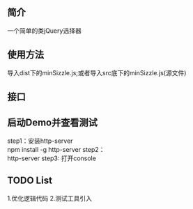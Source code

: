 ## 简介
一个简单的类jQuery选择器
## 使用方法
导入dist下的minSizzle.js;或者导入src底下的minSizzle.js(源文件)
## 接口
## 启动Demo并查看测试
step1：安装http-server  
npm install -g http-server 
step2：  
http-server 
step3:
打开console
## TODO List
1.优化逻辑代码
2.测试工具引入